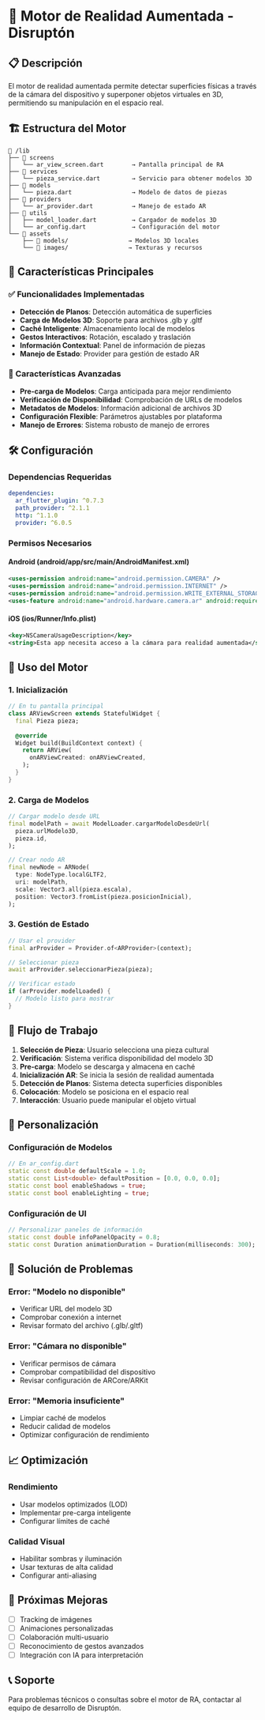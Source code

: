 # 🚀 Motor de Realidad Aumentada - Disruptón

## 📋 Descripción

El motor de realidad aumentada permite detectar superficies físicas a través de la cámara del dispositivo y superponer objetos virtuales en 3D, permitiendo su manipulación en el espacio real.

## 🏗️ Estructura del Motor

```
📁 /lib
├── 📁 screens
│   └── ar_view_screen.dart        → Pantalla principal de RA
├── 📁 services
│   └── pieza_service.dart         → Servicio para obtener modelos 3D
├── 📁 models
│   └── pieza.dart                 → Modelo de datos de piezas
├── 📁 providers
│   └── ar_provider.dart           → Manejo de estado AR
├── 📁 utils
│   ├── model_loader.dart          → Cargador de modelos 3D
│   └── ar_config.dart             → Configuración del motor
└── 📁 assets
    ├── 📁 models/                 → Modelos 3D locales
    └── 📁 images/                 → Texturas y recursos
```

## 🔧 Características Principales

### ✅ Funcionalidades Implementadas

- **Detección de Planos**: Detección automática de superficies
- **Carga de Modelos 3D**: Soporte para archivos .glb y .gltf
- **Caché Inteligente**: Almacenamiento local de modelos
- **Gestos Interactivos**: Rotación, escalado y traslación
- **Información Contextual**: Panel de información de piezas
- **Manejo de Estado**: Provider para gestión de estado AR

### 🎯 Características Avanzadas

- **Pre-carga de Modelos**: Carga anticipada para mejor rendimiento
- **Verificación de Disponibilidad**: Comprobación de URLs de modelos
- **Metadatos de Modelos**: Información adicional de archivos 3D
- **Configuración Flexible**: Parámetros ajustables por plataforma
- **Manejo de Errores**: Sistema robusto de manejo de errores

## 🛠️ Configuración

### Dependencias Requeridas

```yaml
dependencies:
  ar_flutter_plugin: ^0.7.3
  path_provider: ^2.1.1
  http: ^1.1.0
  provider: ^6.0.5
```

### Permisos Necesarios

#### Android (android/app/src/main/AndroidManifest.xml)
```xml
<uses-permission android:name="android.permission.CAMERA" />
<uses-permission android:name="android.permission.INTERNET" />
<uses-permission android:name="android.permission.WRITE_EXTERNAL_STORAGE" />
<uses-feature android:name="android.hardware.camera.ar" android:required="true" />
```

#### iOS (ios/Runner/Info.plist)
```xml
<key>NSCameraUsageDescription</key>
<string>Esta app necesita acceso a la cámara para realidad aumentada</string>
```

## 📱 Uso del Motor

### 1. Inicialización

```dart
// En tu pantalla principal
class ARViewScreen extends StatefulWidget {
  final Pieza pieza;
  
  @override
  Widget build(BuildContext context) {
    return ARView(
      onARViewCreated: onARViewCreated,
    );
  }
}
```

### 2. Carga de Modelos

```dart
// Cargar modelo desde URL
final modelPath = await ModelLoader.cargarModeloDesdeUrl(
  pieza.urlModelo3D,
  pieza.id,
);

// Crear nodo AR
final newNode = ARNode(
  type: NodeType.localGLTF2,
  uri: modelPath,
  scale: Vector3.all(pieza.escala),
  position: Vector3.fromList(pieza.posicionInicial),
);
```

### 3. Gestión de Estado

```dart
// Usar el provider
final arProvider = Provider.of<ARProvider>(context);

// Seleccionar pieza
await arProvider.seleccionarPieza(pieza);

// Verificar estado
if (arProvider.modelLoaded) {
  // Modelo listo para mostrar
}
```

## 🔄 Flujo de Trabajo

1. **Selección de Pieza**: Usuario selecciona una pieza cultural
2. **Verificación**: Sistema verifica disponibilidad del modelo 3D
3. **Pre-carga**: Modelo se descarga y almacena en caché
4. **Inicialización AR**: Se inicia la sesión de realidad aumentada
5. **Detección de Planos**: Sistema detecta superficies disponibles
6. **Colocación**: Modelo se posiciona en el espacio real
7. **Interacción**: Usuario puede manipular el objeto virtual

## 🎨 Personalización

### Configuración de Modelos

```dart
// En ar_config.dart
static const double defaultScale = 1.0;
static const List<double> defaultPosition = [0.0, 0.0, 0.0];
static const bool enableShadows = true;
static const bool enableLighting = true;
```

### Configuración de UI

```dart
// Personalizar paneles de información
static const double infoPanelOpacity = 0.8;
static const Duration animationDuration = Duration(milliseconds: 300);
```

## 🚨 Solución de Problemas

### Error: "Modelo no disponible"
- Verificar URL del modelo 3D
- Comprobar conexión a internet
- Revisar formato del archivo (.glb/.gltf)

### Error: "Cámara no disponible"
- Verificar permisos de cámara
- Comprobar compatibilidad del dispositivo
- Revisar configuración de ARCore/ARKit

### Error: "Memoria insuficiente"
- Limpiar caché de modelos
- Reducir calidad de modelos
- Optimizar configuración de rendimiento

## 📈 Optimización

### Rendimiento
- Usar modelos optimizados (LOD)
- Implementar pre-carga inteligente
- Configurar límites de caché

### Calidad Visual
- Habilitar sombras y iluminación
- Usar texturas de alta calidad
- Configurar anti-aliasing

## 🔮 Próximas Mejoras

- [ ] Tracking de imágenes
- [ ] Animaciones personalizadas
- [ ] Colaboración multi-usuario
- [ ] Reconocimiento de gestos avanzados
- [ ] Integración con IA para interpretación

## 📞 Soporte

Para problemas técnicos o consultas sobre el motor de RA, contactar al equipo de desarrollo de Disruptón.
